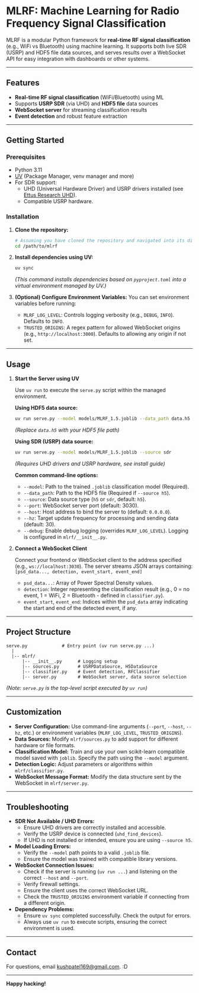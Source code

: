 # MLRF: Machine Learning for Radio Frequency Signal Classification

MLRF is a modular Python framework for **real-time RF signal classification** (e.g., WiFi vs Bluetooth) using machine learning.
It supports both live SDR (USRP) and HDF5 file data sources, and serves results over a WebSocket API for easy integration with dashboards or other systems.

---

## Features

- **Real-time RF signal classification** (WiFi/Bluetooth) using ML
- Supports **USRP SDR** (via UHD) and **HDF5 file** data sources
- **WebSocket server** for streaming classification results
- **Event detection** and robust feature extraction

---

## Getting Started

### Prerequisites

- Python 3.11
- [UV](https://docs.astral.sh/uv/) (Package Manager, venv manager and more)
- For SDR support:
    - UHD (Universal Hardware Driver) and USRP drivers installed (see [Ettus Research UHD](https://github.com/EttusResearch/uhd)).
    - Compatible USRP hardware.

### Installation

1.  **Clone the repository:**
    ```bash
    # Assuming you have cloned the repository and navigated into its directory
    cd /path/to/mlrf
    ```

2.  **Install dependencies using UV:**
    ```bash
    uv sync
    ```
    *(This command installs dependencies based on `pyproject.toml` into a virtual environment managed by UV.)*

3.  **(Optional) Configure Environment Variables:**
    You can set environment variables before running:
    - `MLRF_LOG_LEVEL`: Controls logging verbosity (e.g., `DEBUG`, `INFO`). Defaults to `INFO`.
    - `TRUSTED_ORIGINS`: A regex pattern for allowed WebSocket origins (e.g., `http://localhost:3000`). Defaults to allowing any origin if not set.

---

## Usage

1.  **Start the Server using UV**

    Use `uv run` to execute the `serve.py` script within the managed environment.

    **Using HDF5 data source:**
    ```bash
    uv run serve.py --model models/MLRF_1.5.joblib --data_path data.h5
    ```
    *(Replace `data.h5` with your HDF5 file path)*

    **Using SDR (USRP) data source:**
    ```bash
    uv run serve.py --model models/MLRF_1.5.joblib --source sdr
    ```
    *(Requires UHD drivers and USRP hardware, see install guide)*

    **Common command-line options:**
    - `--model`: Path to the trained `.joblib` classification model (Required).
    - `--data_path`: Path to the HDF5 file (Required if `--source h5`).
    - `--source`: Data source type (`h5` or `sdr`, default: `h5`).
    - `--port`: WebSocket server port (default: 3030).
    - `--host`: Host address to bind the server to (default: `0.0.0.0`).
    - `--hz`: Target update frequency for processing and sending data (default: 30).
    - `--debug`: Enable debug logging (overrides `MLRF_LOG_LEVEL`). Logging is configured in `mlrf/__init__.py`.

2.  **Connect a WebSocket Client**

    Connect your frontend or WebSocket client to the address specified (e.g., `ws://localhost:3030`). The server streams JSON arrays containing:
    `[psd_data..., detection, event_start, event_end]`

    - `psd_data...`: Array of Power Spectral Density values.
    - `detection`: Integer representing the classification result (e.g., 0 = no event, 1 = WiFi, 2 = Bluetooth - defined in `classifier.py`).
    - `event_start`, `event_end`: Indices within the `psd_data` array indicating the start and end of the detected event, if any.

---

## Project Structure

```
serve.py             # Entry point (uv run serve.py ...)
  |
  |-- mlrf/
      |-- __init__.py      # Logging setup
      |-- sources.py       # USRPDataSource, H5DataSource
      |-- classifier.py    # Event detection, RFClassifier
      |-- server.py        # WebSocket server, data source selection
```
*(Note: `serve.py` is the top-level script executed by `uv run`)*

---

## Customization

-   **Server Configuration:** Use command-line arguments (`--port`, `--host`, `--hz`, etc.) or environment variables (`MLRF_LOG_LEVEL`, `TRUSTED_ORIGINS`).
-   **Data Sources:** Modify `mlrf/sources.py` to add support for different hardware or file formats.
-   **Classification Model:** Train and use your own scikit-learn compatible model saved with `joblib`. Specify the path using the `--model` argument.
-   **Detection Logic:** Adjust parameters or algorithms within `mlrf/classifier.py`.
-   **WebSocket Message Format:** Modify the data structure sent by the WebSocket in `mlrf/server.py`.

---

## Troubleshooting

-   **SDR Not Available / UHD Errors:**
    -   Ensure UHD drivers are correctly installed and accessible.
    -   Verify the USRP device is connected (`uhd_find_devices`).
    -   If UHD is not installed or intended, ensure you are using `--source h5`.
-   **Model Loading Errors:**
    -   Verify the `--model` path points to a valid `.joblib` file.
    -   Ensure the model was trained with compatible library versions.
-   **WebSocket Connection Issues:**
    -   Check if the server is running (`uv run ...`) and listening on the correct `--host` and `--port`.
    -   Verify firewall settings.
    -   Ensure the client uses the correct WebSocket URL.
    -   Check the `TRUSTED_ORIGINS` environment variable if connecting from a different origin.
-   **Dependency Problems:**
    -   Ensure `uv sync` completed successfully. Check the output for errors.
    -   Always use `uv run` to execute scripts, ensuring the correct environment is used.

---

## Contact

For questions, email [kushpatel169@gmail.com](mailto:kushpatel169@gmail.com). :D

---

**Happy hacking!**
